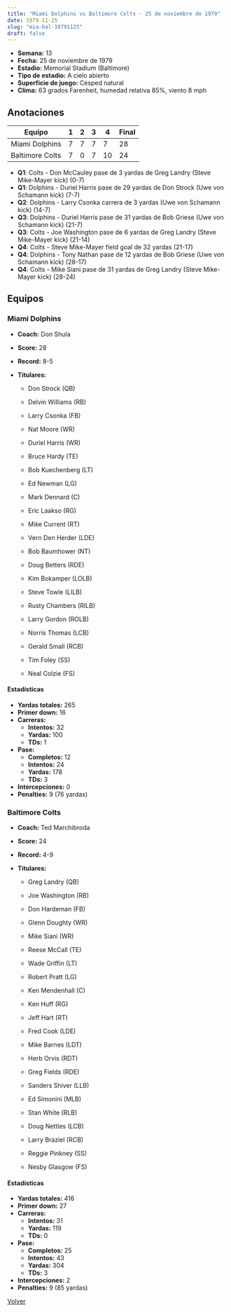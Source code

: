 ```yaml
---
title: "Miami Dolphins vs Baltimore Colts - 25 de noviembre de 1979"
date: 1979-11-25
slug: "mia-bal-19791125"
draft: false
---
```


- **Semana:** 13
- **Fecha:** 25 de noviembre de 1979
- **Estadio:** Memorial Stadium (Baltimore)
- **Tipo de estadio:** A cielo abierto
- **Superficie de juego:** Césped natural
- **Clima:** 63 grados Farenheit, humedad relativa 85%, viento 8 mph





## Anotaciones
| Equipo | 1 | 2 | 3 | 4 | Final |
|--------|---|---|---|---|-------|
| Miami Dolphins  | 7 | 7 | 7 | 7  | 28 |
| Baltimore Colts  | 7 | 0 | 7 | 10  | 24 |
- **Q1**: Colts - Don McCauley pase de 3 yardas de Greg Landry (Steve Mike-Mayer kick) (0-7)
- **Q1**: Dolphins - Duriel Harris pase de 29 yardas de Don Strock (Uwe von Schamann kick) (7-7)
- **Q2**: Dolphins - Larry Csonka carrera de 3 yardas (Uwe von Schamann kick) (14-7)
- **Q3**: Dolphins - Duriel Harris pase de 31 yardas de Bob Griese (Uwe von Schamann kick) (21-7)
- **Q3**: Colts - Joe Washington pase de 6 yardas de Greg Landry (Steve Mike-Mayer kick) (21-14)
- **Q4**: Colts - Steve Mike-Mayer field goal de 32 yardas (21-17)
- **Q4**: Dolphins - Tony Nathan pase de 12 yardas de Bob Griese (Uwe von Schamann kick) (28-17)
- **Q4**: Colts - Mike Siani pase de 31 yardas de Greg Landry (Steve Mike-Mayer kick) (28-24)


## Equipos


### Miami Dolphins
* **Coach:** Don Shula
* **Score:** 28
* **Record:** 8-5
* **Titulares:** 

  * Don Strock (QB) 

  * Delvin Williams (RB) 

  * Larry Csonka (FB) 

  * Nat Moore (WR) 

  * Duriel Harris (WR) 

  * Bruce Hardy (TE) 

  * Bob Kuechenberg (LT) 

  * Ed Newman (LG) 

  * Mark Dennard (C) 

  * Eric Laakso (RG) 

  * Mike Current (RT) 

  * Vern Den Herder (LDE) 

  * Bob Baumhower (NT) 

  * Doug Betters (RDE) 

  * Kim Bokamper (LOLB) 

  * Steve Towle (LILB) 

  * Rusty Chambers (RILB) 

  * Larry Gordon (ROLB) 

  * Norris Thomas (LCB) 

  * Gerald Small (RCB) 

  * Tim Foley (SS) 

  * Neal Colzie (FS) 

#### Estadísticas
* **Yardas totales:** 265
* **Primer down:** 16
* **Carreras:**
  * **Intentos:** 32
  * **Yardas:** 100
  * **TDs:** 1
* **Pase:**
  * **Completos:** 12
  * **Intentos:** 24
  * **Yardas:** 178
  * **TDs:** 3
* **Intercepciones:** 0
* **Penalties:** 9 (76 yardas)

### Baltimore Colts
* **Coach:** Ted Marchibroda
* **Score:** 24
* **Record:** 4-9
* **Titulares:** 

  * Greg Landry (QB) 

  * Joe Washington (RB) 

  * Don Hardeman (FB) 

  * Glenn Doughty (WR) 

  * Mike Siani (WR) 

  * Reese McCall (TE) 

  * Wade Griffin (LT) 

  * Robert Pratt (LG) 

  * Ken Mendenhall (C) 

  * Ken Huff (RG) 

  * Jeff Hart (RT) 

  * Fred Cook (LDE) 

  * Mike Barnes (LDT) 

  * Herb Orvis (RDT) 

  * Greg Fields (RDE) 

  * Sanders Shiver (LLB) 

  * Ed Simonini (MLB) 

  * Stan White (RLB) 

  * Doug Nettles (LCB) 

  * Larry Braziel (RCB) 

  * Reggie Pinkney (SS) 

  * Nesby Glasgow (FS) 

#### Estadísticas
* **Yardas totales:** 416
* **Primer down:** 27
* **Carreras:**
  * **Intentos:** 31
  * **Yardas:** 119
  * **TDs:** 0
* **Pase:**
  * **Completos:** 25
  * **Intentos:** 43
  * **Yardas:** 304
  * **TDs:** 3
* **Intercepciones:** 2
* **Penalties:** 9 (85 yardas)


[Volver](/historia/1979)
